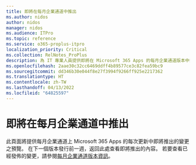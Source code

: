 ```yaml
---
title: 即將在每月企業通道中推出
ms.author: nidos
author: nidos
manager: nidos
ms.audience: ITPro
ms.topic: reference
ms.service: o365-proplus-itpro
localization_priority: Critical
ms.collection: RelNotes_ProPlus
description: 為 IT 專業人員提供即將在 Microsoft 365 Apps 的每月企業通道版本中推出的變更之預覽
ms.openlocfilehash: 2aae30c32cc6469ddff4b89577ce3c82fea59bc9
ms.sourcegitcommit: dd346b30e044f8e27f3994f9266ff925e2217362
ms.translationtype: HT
ms.contentlocale: zh-TW
ms.lasthandoff: 04/13/2022
ms.locfileid: "64825597"
---
```

# <a name="coming-soon-to-the-monthly-enterprise-channel"></a>即將在每月企業通道中推出

此頁面將提供每月企業通道上 Microsoft 365 Apps 的每次更新中即將推出的變更之預覽。 在下一個版本發行前一週，返回此處查看即將推出的內容。 若要查看已經發佈的變更，請參閱[每月企業通道版本資訊]( monthly-enterprise-channel.md)。

[//]: # (DO NOT REMOVE)








[//]: # (DO NOT REMOVE FEATUREDETAILS CONTENT START)




[//]: # (DO NOT REMOVE FEATUREDETAILS CONTENT END)

<br/>
